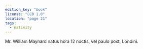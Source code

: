 ```yaml
---
edition_key: "book"
license: "CC0 1.0"
location: "page 21"
tags:
  - nativity
---
```

Mr. William Maynard natus hora 12 noctis,
vel paulo post, Londini.
